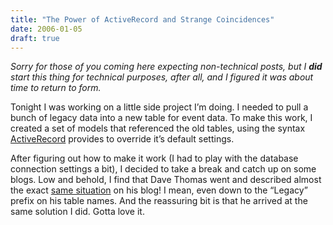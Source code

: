 ```yaml
---
title: "The Power of ActiveRecord and Strange Coincidences"
date: 2006-01-05
draft: true
---
```

_Sorry for those of you coming here expecting non-technical posts, but I **did** start this thing for technical purposes, after all, and I figured it was about time to return to form._

Tonight I was working on a little side project I’m doing. I needed to pull a bunch of legacy data into a new table for event data. To make this work, I created a set of models that referenced the old tables, using the syntax [ActiveRecord](https://web.archive.org/web/20060614141004/http://api.rubyonrails.com/classes/ActiveRecord/Base.html "ActiveRecord") provides to override it’s default settings. 

After figuring out how to make it work (I had to play with the database connection settings a bit), I decided to take a break and catch up on some blogs. Low and behold, I find that Dave Thomas went and described almost the exact [same situation](https://web.archive.org/web/20060614141004/http://blogs.pragprog.com/cgi-bin/pragdave.cgi/Tech/Ruby/Connections.rdoc "Sharing External ActiveRecord Connections ") on his blog! I mean, even down to the “Legacy” prefix on his table names. And the reassuring bit is that he arrived at the same solution I did. Gotta love it.